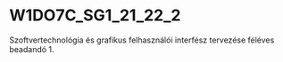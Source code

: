 # W1DO7C_SG1_21_22_2
Szoftvertechnológia és grafikus felhasználói interfész tervezése féléves beadandó 1.
